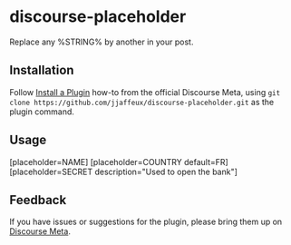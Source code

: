 # discourse-placeholder

Replace any %STRING% by another in your post.

## Installation

Follow [Install a Plugin](https://meta.discourse.org/t/install-a-plugin/19157)
how-to from the official Discourse Meta, using `git clone https://github.com/jjaffeux/discourse-placeholder.git`
as the plugin command.

## Usage

[placeholder=NAME]
[placeholder=COUNTRY default=FR]
[placeholder=SECRET description="Used to open the bank"]

## Feedback

If you have issues or suggestions for the plugin, please bring them up on
[Discourse Meta](https://meta.discourse.org).
